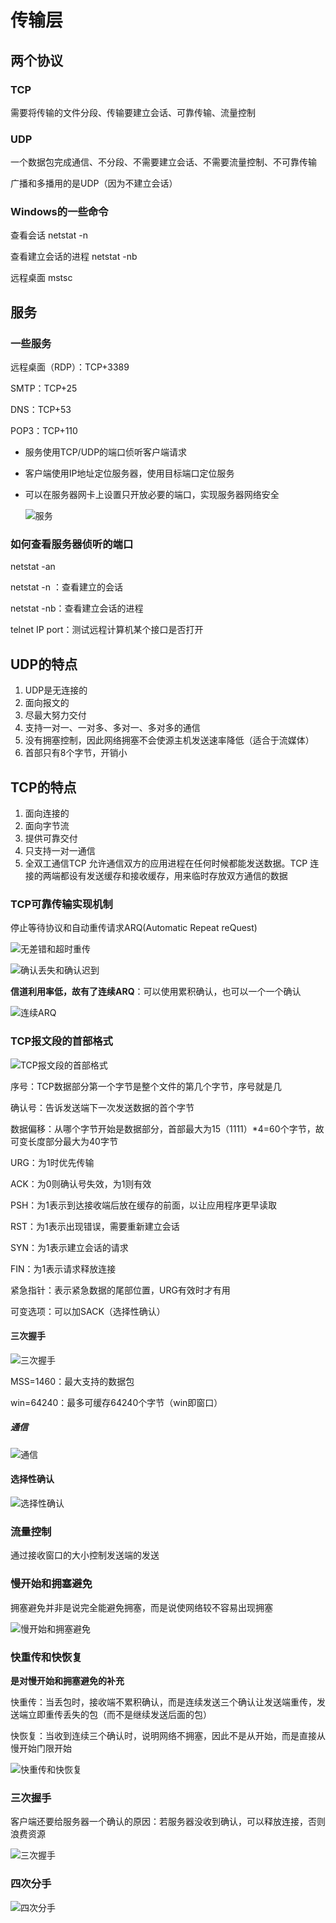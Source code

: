 # 传输层

## 两个协议

### TCP

需要将传输的文件分段、传输要建立会话、可靠传输、流量控制

### UDP

一个数据包完成通信、不分段、不需要建立会话、不需要流量控制、不可靠传输

广播和多播用的是UDP（因为不建立会话）

### Windows的一些命令

查看会话 netstat -n

查看建立会话的进程 netstat -nb

远程桌面 mstsc

## 服务

### 一些服务

远程桌面（RDP）：TCP+3389

SMTP：TCP+25

DNS：TCP+53

POP3：TCP+110

- 服务使用TCP/UDP的端口侦听客户端请求

- 客户端使用IP地址定位服务器，使用目标端口定位服务

- 可以在服务器网卡上设置只开放必要的端口，实现服务器网络安全

  ![服务](img/20190312.jpg)

### 如何查看服务器侦听的端口

  netstat -an 

  netstat -n ：查看建立的会话

  netstat -nb：查看建立会话的进程

  telnet IP port：测试远程计算机某个接口是否打开

## UDP的特点

1. UDP是无连接的
2. 面向报文的
3. 尽最大努力交付
4. 支持一对一、一对多、多对一、多对多的通信
5. 没有拥塞控制，因此网络拥塞不会使源主机发送速率降低（适合于流媒体）
6. 首部只有8个字节，开销小

## TCP的特点

1. 面向连接的
2. 面向字节流
3. 提供可靠交付
4. 只支持一对一通信
5. 全双工通信TCP 允许通信双方的应用进程在任何时候都能发送数据。TCP 连接的两端都设有发送缓存和接收缓存，用来临时存放双方通信的数据

### TCP可靠传输实现机制

停止等待协议和自动重传请求ARQ(Automatic Repeat reQuest)

![无差错和超时重传](img/201903131822.JPG)

![确认丢失和确认迟到](img/201903131824.JPG)

**信道利用率低，故有了连续ARQ**：可以使用累积确认，也可以一个一个确认

![连续ARQ](img/201903131833.JPG)

### TCP报文段的首部格式

![TCP报文段的首部格式](img/201903131842.JPG)

序号：TCP数据部分第一个字节是整个文件的第几个字节，序号就是几

确认号：告诉发送端下一次发送数据的首个字节

数据偏移：从哪个字节开始是数据部分，首部最大为15（1111）*4=60个字节，故可变长度部分最大为40字节

URG：为1时优先传输

ACK：为0则确认号失效，为1则有效

PSH：为1表示到达接收端后放在缓存的前面，以让应用程序更早读取

RST：为1表示出现错误，需要重新建立会话

SYN：为1表示建立会话的请求

FIN：为1表示请求释放连接

紧急指针：表示紧急数据的尾部位置，URG有效时才有用

可变选项：可以加SACK（选择性确认）

#### 三次握手

![三次握手](img/201903131858.JPG)

MSS=1460：最大支持的数据包

win=64240：最多可缓存64240个字节（win即窗口）

##### 通信

![通信](img/201903131910.JPG)

#### 选择性确认

![选择性确认](img/201903131948.JPG)

### 流量控制

通过接收窗口的大小控制发送端的发送

### 慢开始和拥塞避免

拥塞避免并非是说完全能避免拥塞，而是说使网络较不容易出现拥塞

![慢开始和拥塞避免](img/201903132022.JPG)

### 快重传和快恢复

**是对慢开始和拥塞避免的补充**

快重传：当丢包时，接收端不累积确认，而是连续发送三个确认让发送端重传，发送端立即重传丢失的包（而不是继续发送后面的包）

快恢复：当收到连续三个确认时，说明网络不拥塞，因此不是从开始，而是直接从慢开始门限开始

![快重传和快恢复](img/201903132037.JPG)

### 三次握手

客户端还要给服务器一个确认的原因：若服务器没收到确认，可以释放连接，否则浪费资源

![三次握手](img/201903132045.JPG)

### 四次分手

![四次分手](img/201903132052.JPG)